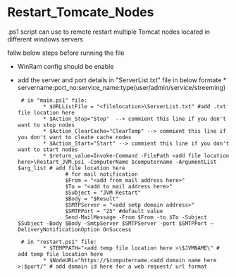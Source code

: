 # Restart_Tomcate_Nodes
.ps1 script can use to remote restart multiple Tomcat nodes located in different windows servers 

follw below steps before running the file
* WinRam config should be enable
* add the server and port details in "ServerList.txt" file in below formate
        * servername:port_no:service_name:type(user/admin/service/streeming)
       
       # in "main.ps1" file:
              * $URLListFile = "<filelocation>\ServerList.txt" #add .txt file location here
              * $Action_Stop="Stop"  --> commient this line if you don't want to stop nodes
              * $Action_ClearCache="ClearTemp" --> commient this line if you don't want to cleate cache nodes
              * $Action_Start="Start" --> commient this line if you don't want to start nodes
              * $return_value=Invoke-Command -FilePath <add file location here>\Restart_JVM.ps1 -ComputerName $computername -ArgumentList $arg_list # add file location here
                     # for mail notification
                     $From = "<add from mail address here>"
                     $To = "<add to mail address here>"
                     $Subject = "JVM Restart"
                     $Body = "$Result"
                     $SMTPServer = "<add smtp domain address>"
                     $SMTPPort = "25" #default value		
                     Send-MailMessage -From $From -to $To -Subject $Subject -Body $Body -SmtpServer $SMTPServer -port $SMTPPort –DeliveryNotificationOption OnSuccess

       # in "restart.ps1" file:
              * $TEMPPATH="<add temp file location here >\$JVMNAME\" # add temp file location here
              * $NodeURL="https://$computername.<add domain name here >:$port/" # add domain id here for a web request/ url format


